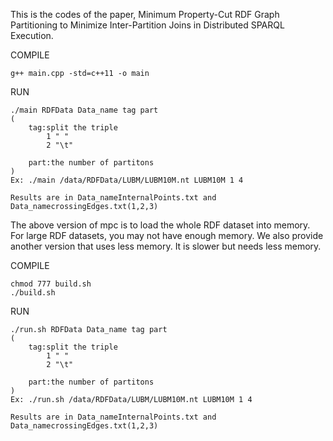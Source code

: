 This is the codes of the paper, Minimum Property-Cut RDF Graph Partitioning to Minimize Inter-Partition Joins in Distributed SPARQL Execution.

COMPILE
	
	g++ main.cpp -std=c++11 -o main

RUN
	
	./main RDFData Data_name tag part
	(
		tag:split the triple
			1 " "
			2 "\t"

		part:the number of partitons
	)
	Ex:	./main /data/RDFData/LUBM/LUBM10M.nt LUBM10M 1 4

	Results are in Data_nameInternalPoints.txt and Data_namecrossingEdges.txt(1,2,3)
	

The above version of mpc is to load the whole RDF dataset into memory. For large RDF datasets, you may not have enough memory. We also provide another version that uses less memory. It is slower but needs less memory.

COMPILE
	
	chmod 777 build.sh
	./build.sh

RUN
	
	./run.sh RDFData Data_name tag part
	(
		tag:split the triple
			1 " "
			2 "\t"

		part:the number of partitons
	)
	Ex:	./run.sh /data/RDFData/LUBM/LUBM10M.nt LUBM10M 1 4

	Results are in Data_nameInternalPoints.txt and Data_namecrossingEdges.txt(1,2,3)

